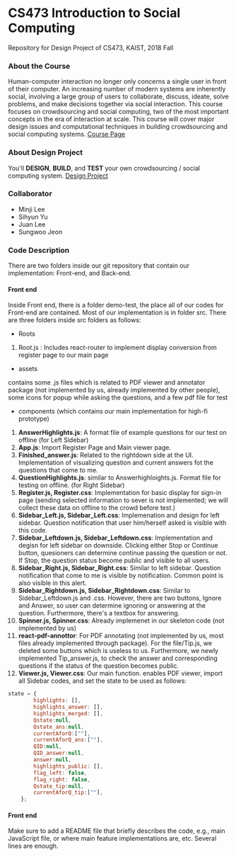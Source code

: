 # CS473 Introduction to Social Computing
Repository for Design Project of CS473, KAIST, 2018 Fall  

### About the Course
Human-computer interaction no longer only concerns a single user in front of their computer. An increasing number of modern systems are inherently social, involving a large group of users to collaborate, discuss, ideate, solve problems, and make decisions together via social interaction. This course focuses on crowdsourcing and social computing, two of the most important concepts in the era of interaction at scale. This course will cover major design issues and computational techniques in building crowdsourcing and social computing systems. [Course Page](https://www.kixlab.org/courses/cs473-fall-2018/index.html)

### About Design Project
You'll **DESIGN**, **BUILD**, and **TEST** your own crowdsourcing / social computing system. [Design Project](https://www.kixlab.org/courses/cs473-fall-2018/design-project.html)

### Collaborator
* Minji Lee
* Sihyun Yu
* Juan Lee
* Sungwoo Jeon

### Code Description
There are two folders inside our git repository that contain our implementation: Front-end, and Back-end.

#### Front end
Inside Front end, there is a folder demo-test, the place all of our codes for Front-end are contained. Most of our implementation is in folder src. There are three folders inside src folders as follows:

 * Roots
 
  1. Root.js : Includes react-router to implement display conversion from register page to our main page

 
 * assets

 contains some .js files which is related to PDF viewer and annotator package (not implemented by us, already implemented by other people), some icons for popup while asking the questions, and a few pdf file for test
  
 * components (which contains our main implementation for high-fi prototype)
  1. **AnswerHighlights.js**: A format file of example questions for our test on offline (for Left Sidebar)
  2. **App.js**: Import Register Page and Main viewer page.
  3. **Finished_answer.js**: Related to the rightdown side at the UI. Implementation of visualizing question and current answers fot the questions that come to me.
  4. **QuestionHighlights.js**: similar to Answerhighloights.js. Format file for testing on offline. (for Right Sidebar)
  5. **Register.js, Register.css**: Implementation for basic display for sign-in page (sending selected information to sever is not implemented; we will collect these data on offline to the crowd before test.)
  6. **Sidebar\_Left.js, Sidebar\_Left.css**: Implemenation and design for left sidebar. Question notification that user him/herself asked is visible with this code.
  7. **Sidebar\_Leftdown.js, Sidebar\_Leftdown.css**: Implementation and degisn for left sidebar on downside. Clicking either Stop or Continue button, quesioners can determine continue passing the question or not. If Stop, the question status become public and visible to all users. 
  8. **Sidebar\_Right.js, Sidebar\_Right.css**: Similar to left sidebar. Question notification that come to me is visible by notification. Common point is also visible in this alert.
  9. **Sidebar\_Rightdown.js, Sidebar\_Rightdown.css**: Similar to Sidebar\_Leftdown.js and .css. However, there are two buttons, Ignore and Answer, so user can determine ignoring or answering at the question. Furthermore, there's a textbox for answering.
  10. **Spinner.js, Spinner.css**: Already implemenet in our skeleton code (not implemented by us)
  11. **react-pdf-annottor**: For PDF annotating (not implemented by us, most files already implemented through package). For the file/Tip.js, we deleted some buttons which is useless to us. Furthermore, we newly implemented Tip_answer.js, to check the answer and corresponding questions if the status of the question becomes public.
  12. **Viewer.js, Viewer.css**: Our main function. enables PDF viewer, import all Sidebar codes, and set the state to be used as follows: 
```jsx
state = {
		highlights: [], 
		highlights_answer: [], 
		highlights_merged: [], 
		Qstate:null,
		Qstate_ans:null,
		currentAforQ:[""],
		currentAforQ_ans:[""],
		QID:null,
		QID_answer:null,
		answer:null,
		highlights_public: [],
		flag_left: false,
		flag_right: false,
		Qstate_tip:null,
		currentAforQ_tip:[""],
	};
``` 

#### Front end
 



Make sure to add a README file that briefly describes the code, e.g., main JavaScript file, or where main feature implementations are, etc. Several lines are enough.
